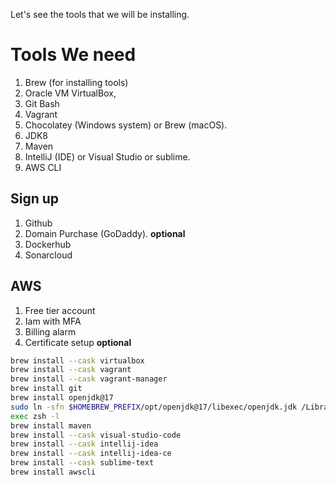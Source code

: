Let's see the tools that we will be installing.

# Tools We need 
1. Brew (for installing tools)
2. Oracle VM VirtualBox,
2. Git Bash
3. Vagrant
4. Chocolatey (Windows system) or Brew (macOS).
5. JDK8
6. Maven
7. IntelliJ (IDE) or Visual Studio or sublime.
8. AWS CLI

## Sign up
1. Github
2. Domain Purchase (GoDaddy). **optional** 
2. Dockerhub
3. Sonarcloud

## AWS
1. Free tier account
2. Iam with MFA
3. Billing alarm
4. Certificate setup **optional**

```bash 
brew install --cask virtualbox 
brew install --cask vagrant
brew install --cask vagrant-manager
brew install git
brew install openjdk@17
sudo ln -sfn $HOMEBREW_PREFIX/opt/openjdk@17/libexec/openjdk.jdk /Library/Java/JavaVirtualMachines/openjdk.jdk
exec zsh -l
brew install maven
brew install --cask visual-studio-code
brew install --cask intellij-idea
brew install --cask intellij-idea-ce
brew install --cask sublime-text
brew install awscli

```

